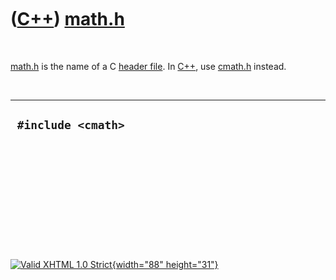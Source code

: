 



 

 

 

 

 

([C++](Cpp.htm)) [math.h](CppMathH.htm)
=======================================

 

[math.h](CppMathH.htm) is the name of a C [header
file](CppHeaderFile.htm). In [C++](Cpp.htm), use
[cmath.h](CppCmathH.htm) instead.

 

  ---------------------
  ` #include <cmath>`
  ---------------------

 

 

 

 

 





 

[![Valid XHTML 1.0 Strict](valid-xhtml10.png){width="88"
height="31"}](http://validator.w3.org/check?uri=referer)
